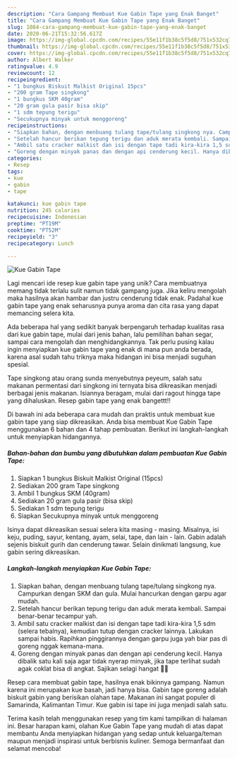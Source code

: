 ```yaml
---
description: "Cara Gampang Membuat Kue Gabin Tape yang Enak Banget"
title: "Cara Gampang Membuat Kue Gabin Tape yang Enak Banget"
slug: 1084-cara-gampang-membuat-kue-gabin-tape-yang-enak-banget
date: 2020-06-21T15:32:56.617Z
image: https://img-global.cpcdn.com/recipes/55e11f1b38c5f5d8/751x532cq70/kue-gabin-tape-foto-resep-utama.jpg
thumbnail: https://img-global.cpcdn.com/recipes/55e11f1b38c5f5d8/751x532cq70/kue-gabin-tape-foto-resep-utama.jpg
cover: https://img-global.cpcdn.com/recipes/55e11f1b38c5f5d8/751x532cq70/kue-gabin-tape-foto-resep-utama.jpg
author: Albert Walker
ratingvalue: 4.9
reviewcount: 12
recipeingredient:
- "1 bungkus Biskuit Malkist Original 15pcs"
- "200 gram Tape singkong"
- "1 bungkus SKM 40gram"
- "20 gram gula pasir bisa skip"
- "1 sdm tepung terigu"
- "Secukupnya minyak untuk menggoreng"
recipeinstructions:
- "Siapkan bahan, dengan menbuang tulang tape/tulang singkong nya. Campurkan dengan SKM dan gula. Mulai hancurkan dengan garpu agar mudah."
- "Setelah hancur berikan tepung terigu dan aduk merata kembali. Sampai benar-benar tecampur yah."
- "Ambil satu cracker malkist dan isi dengan tape tadi kira-kira 1,5 sdm (selera tebalnya), kemudian tutup dengan cracker lainnya. Lakukan sampai habis. Rapihkan pinggirannya dengan garpu juga yah biar pas di goreng nggak kemana-mana."
- "Goreng dengan minyak panas dan dengan api cenderung kecil. Hanya dibalik satu kali saja agar tidak nyerap minyak, jika tape terlihat sudah agak coklat bisa di angkat. Sajikan selagi hangat 👌🏼"
categories:
- Resep
tags:
- kue
- gabin
- tape

katakunci: kue gabin tape 
nutrition: 245 calories
recipecuisine: Indonesian
preptime: "PT19M"
cooktime: "PT52M"
recipeyield: "3"
recipecategory: Lunch

---
```



![Kue Gabin Tape](https://img-global.cpcdn.com/recipes/55e11f1b38c5f5d8/751x532cq70/kue-gabin-tape-foto-resep-utama.jpg)

Lagi mencari ide resep kue gabin tape yang unik? Cara membuatnya memang tidak terlalu sulit namun tidak gampang juga. Jika keliru mengolah maka hasilnya akan hambar dan justru cenderung tidak enak. Padahal kue gabin tape yang enak seharusnya punya aroma dan cita rasa yang dapat memancing selera kita.

Ada beberapa hal yang sedikit banyak berpengaruh terhadap kualitas rasa dari kue gabin tape, mulai dari jenis bahan, lalu pemilihan bahan segar, sampai cara mengolah dan menghidangkannya. Tak perlu pusing kalau ingin menyiapkan kue gabin tape yang enak di mana pun anda berada, karena asal sudah tahu triknya maka hidangan ini bisa menjadi suguhan spesial.

Tape singkong atau orang sunda menyebutnya peyeum, salah satu makanan permentasi dari singkong ini ternyata bisa dikreasikan menjadi berbagai jenis makanan. Isiannya beragam, mulai dari ragout hingga tape yang dihaluskan. Resep gabin tape yang enak bangettt!!


Di bawah ini ada beberapa cara mudah dan praktis untuk membuat kue gabin tape yang siap dikreasikan. Anda bisa membuat Kue Gabin Tape menggunakan 6 bahan dan 4 tahap pembuatan. Berikut ini langkah-langkah untuk menyiapkan hidangannya.

<!--inarticleads1-->

##### Bahan-bahan dan bumbu yang dibutuhkan dalam pembuatan Kue Gabin Tape:

1. Siapkan 1 bungkus Biskuit Malkist Original (15pcs)
1. Sediakan 200 gram Tape singkong
1. Ambil 1 bungkus SKM (40gram)
1. Sediakan 20 gram gula pasir (bisa skip)
1. Sediakan 1 sdm tepung terigu
1. Siapkan Secukupnya minyak untuk menggoreng


Isinya dapat dikreasikan sesuai selera kita masing - masing. Misalnya, isi keju, puding, sayur, kentang, ayam, selai, tape, dan lain - lain. Gabin adalah sejenis biskuit gurih dan cenderung tawar. Selain dinikmati langsung, kue gabin sering dikreasikan. 

<!--inarticleads2-->

##### Langkah-langkah menyiapkan Kue Gabin Tape:

1. Siapkan bahan, dengan menbuang tulang tape/tulang singkong nya. Campurkan dengan SKM dan gula. Mulai hancurkan dengan garpu agar mudah.
1. Setelah hancur berikan tepung terigu dan aduk merata kembali. Sampai benar-benar tecampur yah.
1. Ambil satu cracker malkist dan isi dengan tape tadi kira-kira 1,5 sdm (selera tebalnya), kemudian tutup dengan cracker lainnya. Lakukan sampai habis. Rapihkan pinggirannya dengan garpu juga yah biar pas di goreng nggak kemana-mana.
1. Goreng dengan minyak panas dan dengan api cenderung kecil. Hanya dibalik satu kali saja agar tidak nyerap minyak, jika tape terlihat sudah agak coklat bisa di angkat. Sajikan selagi hangat 👌🏼


Resep cara membuat gabin tape, hasilnya enak bikinnya gampang. Namun karena ini merupakan kue basah, jadi hanya bisa. Gabin tape goreng adalah biskuit gabin yang berisikan olahan tape. Makanan ini sangat populer di Samarinda, Kalimantan Timur. Kue gabin isi tape ini juga menjadi salah satu. 

Terima kasih telah menggunakan resep yang tim kami tampilkan di halaman ini. Besar harapan kami, olahan Kue Gabin Tape yang mudah di atas dapat membantu Anda menyiapkan hidangan yang sedap untuk keluarga/teman maupun menjadi inspirasi untuk berbisnis kuliner. Semoga bermanfaat dan selamat mencoba!
